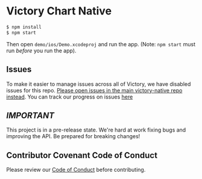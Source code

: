 # Victory Chart Native

```sh
$ npm install
$ npm start
```

Then open `demo/ios/Demo.xcodeproj` and run the app. (Note: `npm start` must run _before_ you run the app).

## Issues 
To make it easier to manage issues across all of Victory, we have disabled issues for this repo. [Please open issues in the main victory-native repo instead](https://github.com/FormidableLabs/victory-native/issues). You can track our progress on issues [here](https://github.com/FormidableLabs/victory-native/projects/1)

## _IMPORTANT_

This project is in a pre-release state. We're hard at work fixing bugs and improving the API. Be prepared for breaking changes!

## Contributor Covenant Code of Conduct

Please review our [Code of Conduct][code] before contributing.

[code]: https://github.com/FormidableLabs/builder-victory-component/blob/master/CONTRIBUTING.md#contributor-covenant-code-of-conduct

#